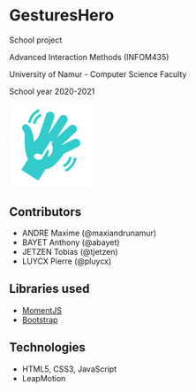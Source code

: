 # GesturesHero
School project

Advanced Interaction Methods (INFOM435)

University of Namur - Computer Science Faculty

School year 2020-2021

<img src="assets/img/logo.svg" width="150px" alt="GesturesHero's logo"/>

## Contributors

* ANDRE Maxime (@maxiandrunamur)
* BAYET Anthony (@abayet)
* JETZEN Tobias (@tjetzen)
* LUYCX Pierre (@pluycx)


## Libraries used
* [MomentJS](https://momentjs.com/)
* [Bootstrap](https://getbootstrap.com/)

## Technologies
* HTML5, CSS3, JavaScript
* LeapMotion